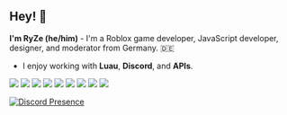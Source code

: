 ## Hey! 👋
**I'm RyZe (he/him)** - I'm a Roblox game developer, JavaScript developer, designer, and moderator from Germany. 🇩🇪
- I enjoy working with **Luau**, **Discord**, and **APIs**.

[![](https://skillicons.dev/icons?i=javascript)](https://developer.mozilla.org/en-US/docs/Web/JavaScript/ "JavaScript")
[![](https://skillicons.dev/icons?i=vscode)](https://code.visualstudio.com/ "Visual Studio Code")
[![](https://skillicons.dev/icons?i=discordbots)](https://discord.dev/ "Discord Bots")
[![](https://skillicons.dev/icons?i=lua)](https://lua.org/ "Lua")
[![](https://skillicons.dev/icons?i=nodejs)](https://nodejs.org/ "NodeJS")
[![](https://skillicons.dev/icons?i=discordjs)](https://discord.js.org/ "Discord.JS")
[![](https://skillicons.dev/icons?i=ps)](https://www.adobe.com/de/products/photoshop.html "Adobe Photoshop")
[![](https://skillicons.dev/icons?i=pr)](https://www.adobe.com/de/products/premiere.html "Adobe Premiere Pro")
[![](https://skillicons.dev/icons?i=robloxstudio)](https://create.roblox.com/ "Roblox Studio")


[![Discord Presence](https://lanyard.cnrad.dev/api/683041488950788330)](https://discord.com/users/683041488950788330)
